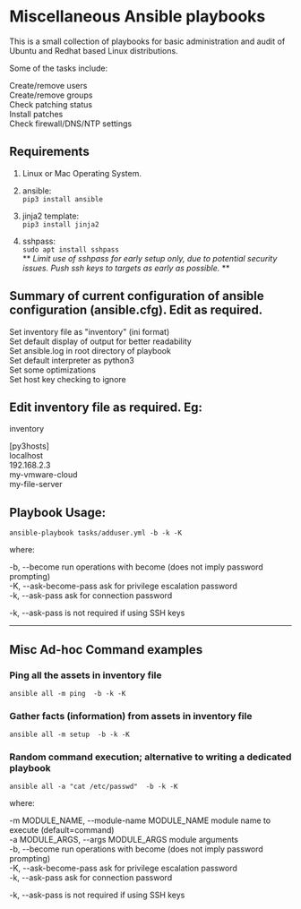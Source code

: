 # Miscellaneous Ansible playbooks

This is a small collection of playbooks for basic administration and audit of Ubuntu and Redhat based Linux distributions.

Some of the tasks include:

Create/remove users\
Create/remove groups\
Check patching status\
Install patches\
Check firewall/DNS/NTP settings

## Requirements

1) Linux or Mac Operating System.

2) ansible:\
````pip3 install ansible````

3) jinja2 template:\
````pip3 install jinja2````

4) sshpass:\
````sudo apt install sshpass````\
** *Limit use of sshpass for early setup only, due to potential security issues.  Push ssh keys to targets as early as possible.* **

## Summary of current configuration of ansible configuration (ansible.cfg). Edit as required.
Set inventory file as "inventory" (ini format)\
Set default display of output for better readability\
Set ansible.log in root directory of playbook\
Set default interpreter as python3\
Set some optimizations\
Set host key checking to ignore


## Edit inventory file as required.  Eg:

inventory 

[py3hosts]\
localhost\
192.168.2.3\
my-vmware-cloud\
my-file-server


## Playbook Usage:

````ansible-playbook tasks/adduser.yml -b -k -K````

where:

-b, --become                                  run operations with become (does not imply password prompting)\
-K, --ask-become-pass                         ask for privilege escalation password\
-k, --ask-pass                                ask for connection password

-k, --ask-pass is not required if using SSH keys


******************************************************************************


## Misc Ad-hoc Command examples

### Ping all the assets in inventory file
````ansible all -m ping  -b -k -K````

### Gather facts (information) from assets in inventory file
````ansible all -m setup  -b -k -K````

### Random command execution; alternative to writing a dedicated playbook
````ansible all -a "cat /etc/passwd"  -b -k -K````


where:

-m MODULE_NAME, --module-name MODULE_NAME     module name to execute (default=command)\
-a MODULE_ARGS, --args MODULE_ARGS            module arguments\
-b, --become                                  run operations with become (does not imply password prompting)\
-K, --ask-become-pass                         ask for privilege escalation password\
-k, --ask-pass                                ask for connection password

-k, --ask-pass is not required if using SSH keys
